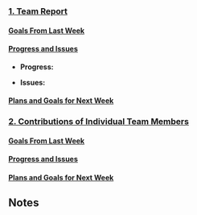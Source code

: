 ### <ins>1. Team Report</ins>


#### <ins>Goals From Last Week</ins>



#### <ins>Progress and Issues</ins>
* **Progress:**


* **Issues:**


#### <ins>Plans and Goals for Next Week</ins>




### <ins>2. Contributions of Individual Team Members</ins>


#### <ins>Goals From Last Week</ins>


#### <ins>Progress and Issues</ins>



#### <ins>Plans and Goals for Next Week</ins>




## Notes